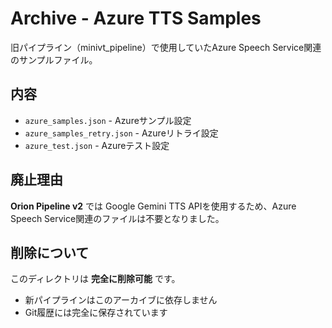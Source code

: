 # Archive - Azure TTS Samples

旧パイプライン（minivt_pipeline）で使用していたAzure Speech Service関連のサンプルファイル。

## 内容

- `azure_samples.json` - Azureサンプル設定
- `azure_samples_retry.json` - Azureリトライ設定
- `azure_test.json` - Azureテスト設定

## 廃止理由

**Orion Pipeline v2** では Google Gemini TTS APIを使用するため、Azure Speech Service関連のファイルは不要となりました。

## 削除について

このディレクトリは **完全に削除可能** です。
- 新パイプラインはこのアーカイブに依存しません
- Git履歴には完全に保存されています
